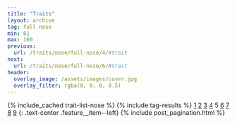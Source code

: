 ```yaml
---
title: "Traits"
layout: archive
tag: full nose
min: 81
max: 100
previous:
  url: /traits/nose/full-nose/4/#trait
next:
  url: /traits/nose/full-nose/6/#trait
header:
  overlay_image: /assets/images/cover.jpg
  overlay_filter: rgba(0, 0, 0, 0.5)
---
```

{% include_cached trait-list-nose %}
{% include tag-results %}
[1](/traits/nose/full-nose/1/#trait) [2](/traits/nose/full-nose/2/#trait) [3](/traits/nose/full-nose/3/#trait) [4](/traits/nose/full-nose/4/#trait) 5 [6](/traits/nose/full-nose/6/#trait) [7](/traits/nose/full-nose/7/#trait) [8](/traits/nose/full-nose/8/#trait) [9](/traits/nose/full-nose/9/#trait) 
{: .text-center .feature__item--left}
{% include post_pagination.html %}
